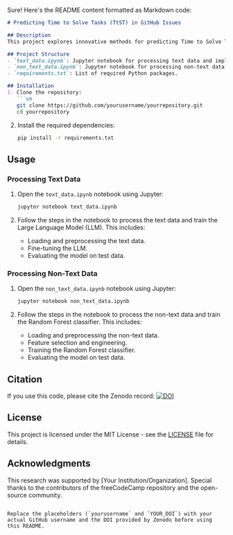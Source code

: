 Sure! Here's the README content formatted as Markdown code:

```markdown
# Predicting Time to Solve Tasks (TtST) in GitHub Issues

## Description
This project explores innovative methods for predicting Time to Solve Tasks (TtST) in managing open issues on platforms like GitHub. It uses machine learning techniques, including a Random Forest classifier and a Large Language Model (LLM), to predict issue resolution times based on various features extracted from GitHub issues and pull requests.

## Project Structure
- `text_data.ipynb`: Jupyter notebook for processing text data and implementing the Large Language Model (LLM).
- `non_text_data.ipynb`: Jupyter notebook for processing non-text data and implementing the Random Forest classifier.
- `requirements.txt`: List of required Python packages.

## Installation
1. Clone the repository:
   ```sh
   git clone https://github.com/yourusername/yourrepository.git
   cd yourrepository
   ```

2. Install the required dependencies:
   ```sh
   pip install -r requirements.txt
   ```

## Usage

### Processing Text Data
1. Open the `text_data.ipynb` notebook using Jupyter:
   ```sh
   jupyter notebook text_data.ipynb
   ```

2. Follow the steps in the notebook to process the text data and train the Large Language Model (LLM). This includes:
   - Loading and preprocessing the text data.
   - Fine-tuning the LLM.
   - Evaluating the model on test data.

### Processing Non-Text Data
1. Open the `non_text_data.ipynb` notebook using Jupyter:
   ```sh
   jupyter notebook non_text_data.ipynb
   ```

2. Follow the steps in the notebook to process the non-text data and train the Random Forest classifier. This includes:
   - Loading and preprocessing the non-text data.
   - Feature selection and engineering.
   - Training the Random Forest classifier.
   - Evaluating the model on test data.

## Citation
If you use this code, please cite the Zenodo record:
[![DOI](https://zenodo.org/badge/DOI/YOUR_DOI.svg)](https://doi.org/YOUR_DOI)

## License
This project is licensed under the MIT License - see the [LICENSE](LICENSE) file for details.

## Acknowledgments
This research was supported by [Your Institution/Organization]. Special thanks to the contributors of the freeCodeCamp repository and the open-source community.
```

Replace the placeholders (`yourusername` and `YOUR_DOI`) with your actual GitHub username and the DOI provided by Zenodo before using this README.